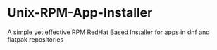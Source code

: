 # Unix-RPM-App-Installer
A simple yet effective RPM RedHat Based Installer for apps in dnf and flatpak repositories
